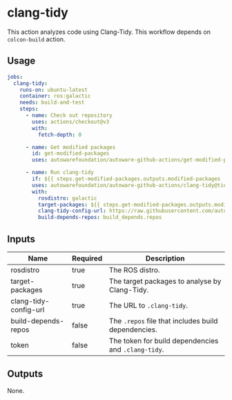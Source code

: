 # clang-tidy

This action analyzes code using Clang-Tidy.
This workflow depends on `colcon-build` action.

## Usage

```yaml
jobs:
  clang-tidy:
    runs-on: ubuntu-latest
    container: ros:galactic
    needs: build-and-test
    steps:
      - name: Check out repository
        uses: actions/checkout@v3
        with:
          fetch-depth: 0

      - name: Get modified packages
        id: get-modified-packages
        uses: autowarefoundation/autoware-github-actions/get-modified-packages@tier4/proposal

      - name: Run clang-tidy
        if: ${{ steps.get-modified-packages.outputs.modified-packages != '' }}
        uses: autowarefoundation/autoware-github-actions/clang-tidy@tier4/proposal
        with:
          rosdistro: galactic
          target-packages: ${{ steps.get-modified-packages.outputs.modified-packages }}
          clang-tidy-config-url: https://raw.githubusercontent.com/autowarefoundation/autoware/tier4/proposal/.clang-tidy
          build-depends-repos: build_depends.repos
```

## Inputs

| Name                  | Required | Description                                         |
| --------------------- | -------- | --------------------------------------------------- |
| rosdistro             | true     | The ROS distro.                                     |
| target-packages       | true     | The target packages to analyse by Clang-Tidy.       |
| clang-tidy-config-url | true     | The URL to `.clang-tidy`.                           |
| build-depends-repos   | false    | The `.repos` file that includes build dependencies. |
| token                 | false    | The token for build dependencies and `.clang-tidy`. |

## Outputs

None.

